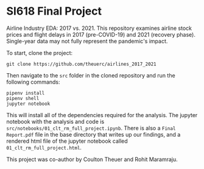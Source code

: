 # SI618 Final Project

Airline Industry EDA: 2017 vs. 2021. This repository examines airline stock prices and flight delays in 2017 (pre-COVID-19) and 2021 (recovery phase). Single-year data may not fully represent the pandemic's impact.

To start, clone the project:

```
git clone https://github.com/theuerc/airlines_2017_2021
```

Then navigate to the `src` folder in the cloned repository and run the following commands:

```
pipenv install
pipenv shell
jupyter notebook
```

This will install all of the dependencies required for the analysis. The jupyter notebook with the analysis and code is `src/notebooks/01_clt_rm_full_project.ipynb`. There is also a `Final Report.pdf` file in the base directory that writes up our findings, and a rendered html file of the jupyter notebook called `01_clt_rm_full_project.html`.

This project was co-author by Coulton Theuer and Rohit Maramraju.
